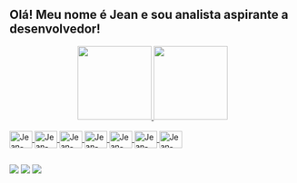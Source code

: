                                                                                                                                   
 ##  Olá! Meu nome é Jean e sou analista aspirante a desenvolvedor!


<div align="center">
  <a href="https://github.com/jnascimenntocode">
  <img height="130em" src="https://github-readme-stats.vercel.app/api?username=jnascimentocode&show_icons=true&theme=gruvbox&include_all_commits=true&count_private=true"/>
  <img height="130em" src="https://github-readme-stats.vercel.app/api/top-langs/?username=jnascimentocode&layout=compact&langs_count=7&theme=gruvbox"/>
</div>                                                                                                                                  
 
<div style="display: inline_block"><br>
  <img align="center" alt="Jean-Python" height="30" width="40" src="https://cdn.jsdelivr.net/gh/devicons/devicon/icons/python/python-original.svg">
  <img align="center" alt="Jean-Flask" height="30" width="40" src="https://cdn.jsdelivr.net/gh/devicons/devicon/icons/flask/flask-original.svg">
  <img align="center" alt="Jean-MySQL" height="30" width="40" src="https://cdn.jsdelivr.net/gh/devicons/devicon/icons/mysql/mysql-original.svg" >
  <img align="center" alt="Jean-Pycharm" height="30" width="40" src="https://cdn.jsdelivr.net/gh/devicons/devicon/icons/pycharm/pycharm-original.svg">
  <img align="center" alt="Jean-VsCode" height="30" width="40" src="https://cdn.jsdelivr.net/gh/devicons/devicon/icons/visualstudio/visualstudio-plain.svg" >
  <img align="center" alt="Jean-Github" height="30" width="40" src="https://cdn.jsdelivr.net/gh/devicons/devicon/icons/github/github-original.svg">
  <img align="center" alt="Jean-git" height="30" width="40" src="https://cdn.jsdelivr.net/gh/devicons/devicon/icons/git/git-original.svg"">                                                                                                                                                    
</div>
                                                                                                                                   
##
<div> 
  <a href="https://www.instagram.com/jean_suman/" target="_blank"><img src="https://img.shields.io/badge/-Instagram-%23E4405F?style=for-the-badge&logo=instagram&logoColor=white" target="_blank"></a>
  <a href = "mailto:jean.suman@gmail.com"><img src="https://img.shields.io/badge/-Gmail-%23333?style=for-the-badge&logo=gmail&logoColor=white" target="_blank"></a>
  <a href="https://www.linkedin.com/in/jeanfelipenascimento/" target="_blank"><img src="https://img.shields.io/badge/-LinkedIn-%230077B5?style=for-the-badge&logo=linkedin&logoColor=white" target="_blank"></a> 

</div>
  
  
